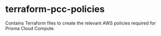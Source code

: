 # terraform-pcc-policies

Contains Terraform files to create the relevant AWS policies required for Prisma Cloud Compute.
